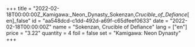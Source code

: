 +++
title = "2022-02-18T00:00:00Z_Kamigawa:_Neon_Dynasty_Sokenzan,_Crucible_of_Defiance_[en]_false"
id = "aa548dcd-c1dd-492d-a69f-c65dfeef0633"
date = "2022-02-18T00:00:00Z"
name = "Sokenzan, Crucible of Defiance"
lang = ["en"]
price = "3.22"
quantity = 4
foil = false
set = "Kamigawa: Neon Dynasty"
+++
